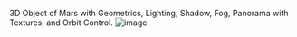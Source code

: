 3D Object of Mars with Geometrics, Lighting, Shadow, Fog, Panorama with Textures, and Orbit Control.
![image](Images/mars1.png)
